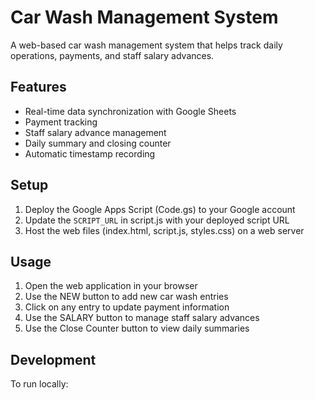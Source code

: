 # Car Wash Management System

A web-based car wash management system that helps track daily operations, payments, and staff salary advances.

## Features

- Real-time data synchronization with Google Sheets
- Payment tracking
- Staff salary advance management
- Daily summary and closing counter
- Automatic timestamp recording

## Setup

1. Deploy the Google Apps Script (Code.gs) to your Google account
2. Update the `SCRIPT_URL` in script.js with your deployed script URL
3. Host the web files (index.html, script.js, styles.css) on a web server

## Usage

1. Open the web application in your browser
2. Use the NEW button to add new car wash entries
3. Click on any entry to update payment information
4. Use the SALARY button to manage staff salary advances
5. Use the Close Counter button to view daily summaries

## Development

To run locally: 